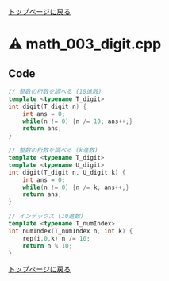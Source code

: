 <!-- mathjax config similar to math.stackexchange -->
<script type="text/javascript" async
  src="https://cdnjs.cloudflare.com/ajax/libs/mathjax/2.7.5/MathJax.js?config=TeX-MML-AM_CHTML">
</script>
<script type="text/x-mathjax-config">
  MathJax.Hub.Config({
    TeX: { equationNumbers: { autoNumber: "AMS" }},
    tex2jax: {
      inlineMath: [ ['$','$'] ],
      processEscapes: true
    },
    "HTML-CSS": { matchFontHeight: false },
    displayAlign: "left",
    displayIndent: "2em"
  });
</script>

<script type="text/javascript" src="https://cdnjs.cloudflare.com/ajax/libs/jquery/3.4.1/jquery.min.js"></script>
<link rel="stylesheet" href="../css/copy-button.css" />
<script type="text/javascript" src="../js/balloons.js"></script>
<script type="text/javascript" src="../js/copy-button.js"></script>



[トップページに戻る](../index.html)

# :warning: math\_003\_digit.cpp

## Code

```cpp
// 整数の桁数を調べる (10進数)
template <typename T_digit>
int digit(T_digit n) {
    int ans = 0;
    while(n != 0) {n /= 10; ans++;}
    return ans;
}

// 整数の桁数を調べる (k進数)
template <typename T_digit>
template <typename U_digit>
int digit(T_digit n, U_digit k) {
    int ans = 0;
    while(n != 0) {n /= k; ans++;}
    return ans;
}

// インデックス (10進数)
template <typename T_numIndex>
int numIndex(T_numIndex n, int k) {
    rep(i,0,k) n /= 10;
    return n % 10;
}
```

[トップページに戻る](../index.html)
